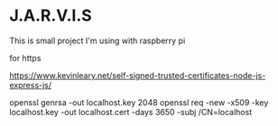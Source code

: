 # J.A.R.V.I.S
This is small project I'm using with raspberry pi

for https

https://www.kevinleary.net/self-signed-trusted-certificates-node-js-express-js/


openssl genrsa -out localhost.key 2048
openssl req -new -x509 -key localhost.key -out localhost.cert -days 3650 -subj /CN=localhost